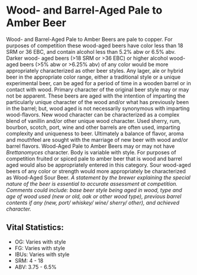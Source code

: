 # Wood- and Barrel-Aged Pale to Amber Beer

Wood- and Barrel-Aged Pale to Amber Beers are pale to copper. For purposes of competition these wood-aged beers have color less than 18 SRM or 36 EBC, and contain alcohol less than 5.2% abw or 6.5% abv. Darker wood- aged beers (>18 SRM or >36 EBC) or higher alcohol wood-aged beers (>5% abw or >6.25% abv) of any color would be more appropriately characterized as other beer styles. Any lager, ale or hybrid beer in the appropriate color range, either a traditional style or a unique experimental beer, can be aged for a period of time in a wooden barrel or in contact with wood. Primary character of the original beer style may or may not be apparent. These beers are aged with the intention of imparting the particularly unique character of the wood and/or what has previously been in the barrel; but, wood aged is not necessarily synonymous with imparting wood-flavors. New wood character can be characterized as a complex blend of vanillin and/or other unique wood character. Used sherry, rum, bourbon, scotch, port, wine and other barrels are often used, imparting complexity and uniqueness to beer. Ultimately a balance of flavor, aroma and mouthfeel are sought with the marriage of new beer with wood and/or barrel flavors. Wood-Aged Pale to Amber Beers may or may not have _Brettanomyces_ character. Body is variable with style. For purposes of competition fruited or spiced pale to amber beer that is wood and barrel aged would also be appropriately entered in this category. Sour wood-aged beers of any color or strength would more appropriately be characterized as Wood-Aged Sour Beer. _A statement by the brewer explaining the special nature of the beer is essential to accurate assessment at competition. Comments could include: base beer style being aged in wood, type and age of wood used (new or old, oak or other wood type), previous barrel contents if any (new, port/ whiskey/ wine/ sherry/ other), and achieved character._

## Vital Statistics:

- OG: Varies with style 
- FG: Varies with style 
- IBUs: Varies with style 
- SRM: 4 - 18
- ABV: 3.75 - 6.5%
